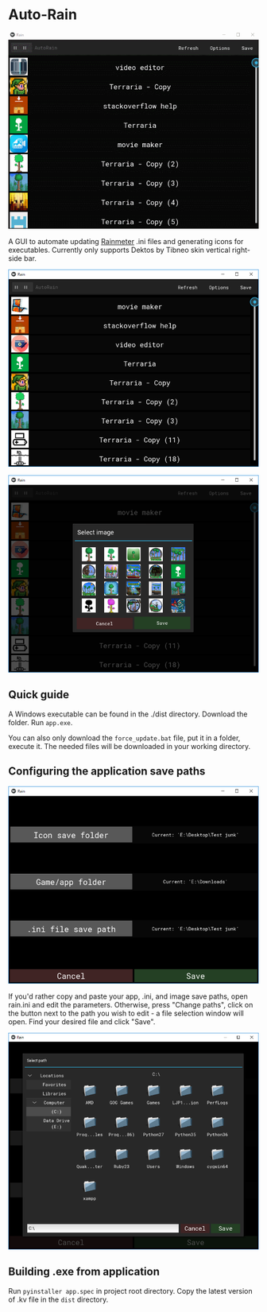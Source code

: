 # Auto-Rain

![Preview](preview/preview_gif.gif "Preview of app functionality")

A GUI to automate updating [Rainmeter](https://www.rainmeter.net/) .ini files and generating icons for executables. Currently only supports Dektos by Tibneo skin vertical right-side bar.

![Main menu](preview/main_screen.png "The main screen of the app")

![Image selection menu](preview/image_selection.png "Selecting the icon for your game/app")

## Quick guide
A Windows executable can be found in the ./dist directory. Download the folder. Run `app.exe`.

You can also only download the `force_update.bat` file, put it in a folder, execute it. The needed files will be downloaded in your working directory.

## Configuring the application save paths

![Path configuration](preview/file_selection.png "File save path selection screen")

If you'd rather copy and paste your app, .ini, and image save paths, open rain.ini and edit the parameters. Otherwise, press "Change paths", click on the button next to the path you wish to edit - a file selection window will open. Find your desired file and click "Save".

![Path selection](preview/path_selection.png "Selecting a path in the application")


## Building .exe from application

Run `pyinstaller app.spec` in project root directory. Copy the latest version of .kv file in the `dist` directory.
